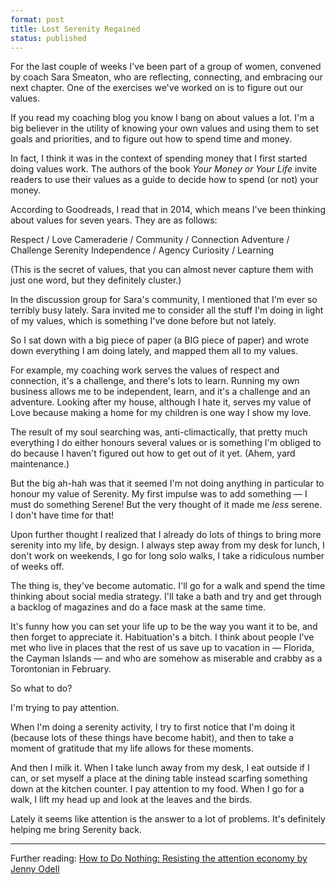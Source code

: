 ```yaml
---
format: post
title: Lost Serenity Regained
status: published
---
```


For the last couple of weeks I've been part of a group of women, convened by coach Sara Smeaton, who are reflecting, connecting, and embracing our next chapter. One of the exercises we've worked on is to figure out our values.

If you read my coaching blog you know I bang on about values a lot. I'm a big believer in the utility of knowing your own values and using them to set goals and priorities, and to figure out how to spend time and money.

In fact, I think it was in the context of spending money that I first started doing values work. The authors of the book *Your Money or Your Life* invite readers to use their values as a guide to decide how to spend (or not) your money. 

According to Goodreads, I read that in 2014, which means I've been thinking about values for seven years. They are as follows:

Respect / Love 
Cameraderie / Community / Connection
Adventure / Challenge 
Serenity 
Independence / Agency
Curiosity / Learning

(This is the secret of values, that you can almost never capture them with just one word, but they definitely cluster.)

In the discussion group for Sara's community, I mentioned that I'm ever so terribly busy lately. Sara invited me to consider all the stuff I'm doing in light of my values, which is something I've done before but not lately.

So I sat down with a big piece of paper (a BIG piece of paper) and wrote down everything I am doing lately, and mapped them all to my values.

For example, my coaching work serves the values of respect and connection, it's a challenge, and there's lots to learn. Running my own business allows me to be independent, learn, and it's a challenge and an adventure. Looking after my house, although I hate it, serves my value of Love because making a home for my children is one way I show my love.

The result of my soul searching was, anti-climactically, that pretty much everything I do either honours several values or is something I'm obliged to do because I haven't figured out how to get out of it yet. (Ahem, yard maintenance.) 

But the big ah-hah was that it seemed I'm not doing anything in particular to honour my value of Serenity. My first impulse was to add something — I must do something Serene! But the very thought of it made me *less* serene. I don't have time for that!

Upon further thought I realized that I already do lots of things to bring more serenity into my life, by design. I always step away from my desk for lunch, I don't work on weekends, I go for long solo walks, I take a ridiculous number of weeks off.

The thing is, they've become automatic. I'll go for a walk and spend the time thinking about social media strategy. I'll take a bath and try and get through a backlog of magazines and do a face mask at the same time.

It's funny how you can set your life up to be the way you want it to be, and then forget to appreciate it. Habituation's a bitch. I think about people I've met who live in places that the rest of us save up to vacation in — Florida, the Cayman Islands — and who are somehow as miserable and crabby as a Torontonian in February.

So what to do? 

I'm trying to pay attention. 

When I'm doing a serenity activity, I try to first notice that I'm doing it (because lots of these things have become habit), and then to take a moment of gratitude that my life allows for these moments. 

And then I milk it. When I take lunch away from my desk, I eat outside if I can, or set myself a place at the dining table instead scarfing something down at the kitchen counter. I pay attention to my food. When I go for a walk, I lift my head up and look at the leaves and the birds.

Lately it seems like attention is the answer to a lot of problems. It's definitely helping me bring Serenity back.

---

Further reading: [How to Do Nothing: Resisting the attention economy by Jenny Odell](https://app.thestorygraph.com/books/94ecd827-f0e4-4876-9db5-40c414e039cc)
